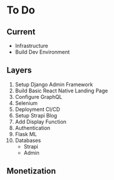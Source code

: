 # To Do

## Current

- Infrastructure
- Build Dev Environment


## Layers

1. Setup Django Admin Framework
2. Build Basic React Native Landing Page
3. Configure GraphQL
4. Selenium
5. Deployment CI/CD
6. Setup Strapi Blog
7. Add Display Function
8. Authentication
9. Flask ML
10. Databases
    - Strapi
    - Admin

## Monetization

